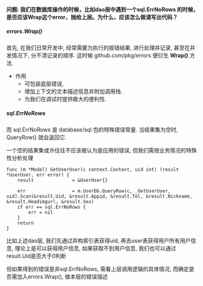 

#### 问题: 我们在数据库操作的时候，比如dao层中遇到一个sql.ErrNoRows 的时候，是否应该Wrap这个error，抛给上层。为什么，应该怎么做请写出代码？

##### errors.Wrap()
首先, 在我们日常开发中, 经常需要为执行的报错结果, 进行处理并记录, 甚至在并发情况下, 分不清记录的顺序.
这时候 github.com/pkg/errors 便衍生 **Wrap()** 方法.

- 作用
    - 可包装底层错误, 
    - 增加上下文的文本描述信息并附加调用栈. 
    - 为我们在调试时提供极大的便利性.

##### sql.ErrNoRows
而 sql.ErrNoRows 是 database/sql 包的特殊错误常量. 当结果集为空时, QueryRow() 就会返回它.

一个空的结果集或许往往不应该被认为是应用的错误, 但我们需按业务情况的特殊性分析处理
```
func (m *Model) GetUserUser(c context.Context, uid int) (result *UserUser, err error) {
	result 				= &UserUser{}

	err 				= m.UserDb.QueryRow(c, _GetUserUser, uid).Scan(&result.Uid, &result.Appid, &result.Tel, &result.Nickname, &result.Headimgurl, &result.Sex)
	if err == sql.ErrNoRows {
		err = nil
	}
	return
}
```
比如上述dao层, 我们先通过异构索引表获得uid, 再去user表获得用户所有用户信息, 理论上是可以获得用户信息, 如果获取不到用户信息, 我们也可以通过result.Uid是否大于0判断

但如果得到的错误是非sql.ErrNoRows, 需看上层调用逻辑的具体情况, 而确定是否需加入errors.Wrap(), 做本层的错误描述
